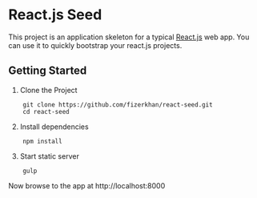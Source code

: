 # React.js Seed

This project is an application skeleton for a typical [React.js](http://facebook.github.io/react/index.html) web app.
You can use it to quickly bootstrap your react.js projects.

## Getting Started

1. Clone the Project

```
    git clone https://github.com/fizerkhan/react-seed.git
    cd react-seed
```

2. Install dependencies

```
    npm install
```

3. Start static server

```
    gulp
```

Now browse to the app at http://localhost:8000
